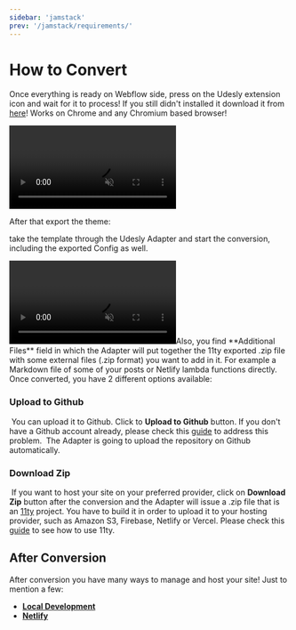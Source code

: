 ```yaml
---
sidebar: 'jamstack'
prev: '/jamstack/requirements/'
---
```


# How to Convert

Once everything is ready on Webflow side, press on the Udesly extension icon and wait for it to process! If you still didn't installed it download it from [here](https://chrome.google.com/webstore/detail/udesly-template-configura/khhgdnefpkphamogndglabaalbpfidbf?hl=en&authuser=0)! Works on Chrome and any Chromium based browser!

<video autoplay="" muted="" playsinline="true" loop="">
 <source src="/assets/video/add-attributes.mp4">
</video>


After that export the theme:

<div align="center">
  <g-image src="~/assets/images/netlify-export.png" />
</div>

take the template through the Udesly Adapter and start the conversion, including the exported Config as well.

<video autoplay="" muted="" playsinline="true" loop="">
 <source src="/assets/video/upload-to-the-adapter.mp4">
</video>
​
Also, you find **Additional Files** field in which the Adapter will put together the 11ty exported .zip file with some external files (.zip format) you want to add in it. For example a Markdown file of some of your posts or Netlify lambda functions directly.
​
Once converted, you have 2 different options available:
​
<div align="center">
  <g-image src="~/assets/images/upload-github.png" />
</div>

### Upload to Github
​
You can upload it to Github. Click to **Upload to Github** button. If you don't have a Github account already, please check this [guide](https://help.github.com/en/github/getting-started-with-github/signing-up-for-a-new-github-account) to address this problem. 
​
The Adapter is going to upload the repository on Github automatically.
​​
### Download Zip
​
If you want to host your site on your preferred provider, click on **Download Zip** button after the conversion and the Adapter will issue a .zip file that is an [11ty](https://www.11ty.dev/) project. You have to build it in order to upload it to your hosting provider, such as Amazon S3, Firebase, Netlify or Vercel.  Please check this [guide](https://www.11ty.dev/docs/tutorials/) to see how to use 11ty.

## After Conversion

After conversion you have many ways to manage and host your site! Just to mention a few:

* [**Local Development**](/jamstack/local-development/)
* [**Netlify**](/jamstack/netlify/)
